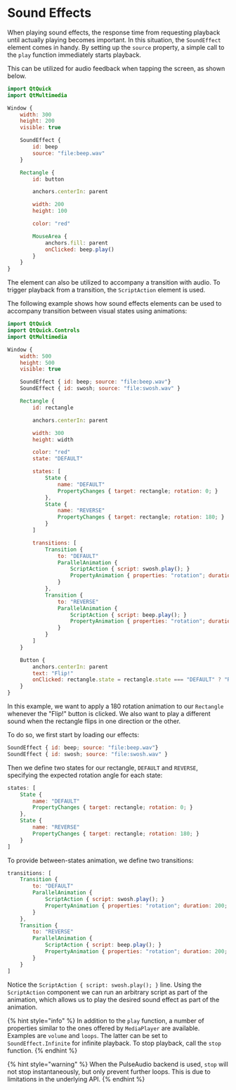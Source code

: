 # Sound Effects

When playing sound effects, the response time from requesting playback until actually playing becomes important. In this situation, the `SoundEffect` element comes in handy. By setting up the `source` property, a simple call to the `play` function immediately starts playback.

This can be utilized for audio feedback when tapping the screen, as shown below.

```qml
import QtQuick
import QtMultimedia

Window {
    width: 300
    height: 200
    visible: true

    SoundEffect {
        id: beep
        source: "file:beep.wav"
    }

    Rectangle {
        id: button

        anchors.centerIn: parent

        width: 200
        height: 100

        color: "red"

        MouseArea {
            anchors.fill: parent
            onClicked: beep.play()
        }
    }
}
```

The element can also be utilized to accompany a transition with audio. To trigger playback from a transition, the `ScriptAction` element is used.

The following example shows how sound effects elements can be used to accompany transition between visual states using animations:

```qml
import QtQuick
import QtQuick.Controls
import QtMultimedia

Window {
    width: 500
    height: 500
    visible: true

    SoundEffect { id: beep; source: "file:beep.wav"}
    SoundEffect { id: swosh; source: "file:swosh.wav" }

    Rectangle {
        id: rectangle

        anchors.centerIn: parent

        width: 300
        height: width

        color: "red"
        state: "DEFAULT"

        states: [
            State {
                name: "DEFAULT"
                PropertyChanges { target: rectangle; rotation: 0; }
            },
            State {
                name: "REVERSE"
                PropertyChanges { target: rectangle; rotation: 180; }
            }
        ]

        transitions: [
            Transition {
                to: "DEFAULT"
                ParallelAnimation {
                    ScriptAction { script: swosh.play(); }
                    PropertyAnimation { properties: "rotation"; duration: 200; }
                }
            },
            Transition {
                to: "REVERSE"
                ParallelAnimation {
                    ScriptAction { script: beep.play(); }
                    PropertyAnimation { properties: "rotation"; duration: 200; }
                }
            }
        ]
    }

    Button {
        anchors.centerIn: parent
        text: "Flip!"
        onClicked: rectangle.state = rectangle.state === "DEFAULT" ? "REVERSE" : "DEFAULT"
    }
}
```

In this example, we want to apply a 180 rotation animation to our `Rectangle` whenever the "Flip!" button is clicked. We also want to play a different sound when the rectangle flips in one direction or the other.

To do so, we first start by loading our effects: 

```qml
SoundEffect { id: beep; source: "file:beep.wav"}
SoundEffect { id: swosh; source: "file:swosh.wav" }
```

Then we define two states for our rectangle, `DEFAULT` and `REVERSE`, specifying the expected rotation angle for each state: 

```qml
states: [
    State {
        name: "DEFAULT"
        PropertyChanges { target: rectangle; rotation: 0; }
    },
    State {
        name: "REVERSE"
        PropertyChanges { target: rectangle; rotation: 180; }
    }
]
```

To provide between-states animation, we define two transitions:
```qml
transitions: [
    Transition {
        to: "DEFAULT"
        ParallelAnimation {
            ScriptAction { script: swosh.play(); }
            PropertyAnimation { properties: "rotation"; duration: 200; }
        }
    },
    Transition {
        to: "REVERSE"
        ParallelAnimation {
            ScriptAction { script: beep.play(); }
            PropertyAnimation { properties: "rotation"; duration: 200; }
        }
    }
]
```

Notice the `ScriptAction { script: swosh.play(); }` line. Using the `ScriptAction` component we can run an arbitrary script as part of the animation, which allows us to play the desired sound effect as part of the animation.

{% hint style="info" %}
In addition to the `play` function, a number of properties similar to the ones offered by `MediaPlayer` are available. Examples are `volume` and `loops`. The latter can be set to `SoundEffect.Infinite` for infinite playback. To stop playback, call the `stop` function.
{% endhint %}

{% hint style="warning" %}
When the PulseAudio backend is used, `stop` will not stop instantaneously, but only prevent further loops. This is due to limitations in the underlying API.
{% endhint %}

